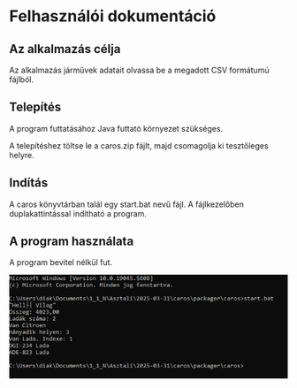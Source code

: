# Felhasználói dokumentáció

## Az alkalmazás célja

Az alkalmazás járművek adatait olvassa be a megadott CSV formátumú fájlból.

##  Telepítés

A program futtatásához Java futtató környezet szükséges.

A telepítéshez töltse le a caros.zip fájlt, majd csomagolja ki tesztőleges helyre.

## Indítás

A caros könyvtárban talál egy start.bat nevű fájl. A fájlkezelőben duplakattintással indítható a program.

## A program használata 

A program bevitel nélkül fut.

![A program futása](screen01.png)